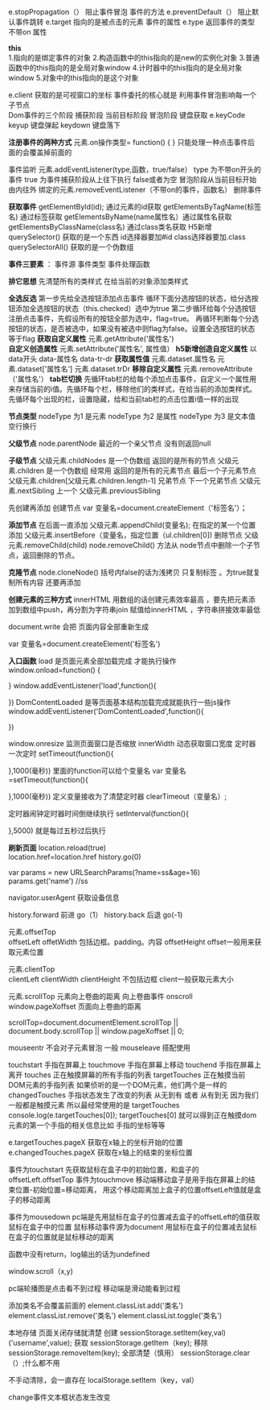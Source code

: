  e.stopPropagation（）   阻止事件冒泡  事件的方法
 e.preventDefault（）     阻止默认事件跳转
 e.target  指向的是被点击的元素 事件的属性
e.type  返回事件的类型不带on   属性

**this**    
1.指向的是绑定事件的对象
2.构造函数中的this指向的是new的实例化对象
3.普通函数中的this指向的是全局对象window
4.计时器中的this指向的是全局对象window
5.对象中的this指向的是这个对象

e.client  获取的是可视窗口的坐标
事件委托的核心就是  利用事件冒泡影响每一个子节点  
Dom事件的三个阶段 捕获阶段  当前目标阶段  冒泡阶段
键盘获取  e.keyCode
keyup 键盘弹起
keydown 键盘落下

**注册事件的两种方式**
元素.on操作类型= function() {
}   只能处理一种点击事件后面的会覆盖掉前面的

事件监听
元素.addEventListener(type,函数，true/false）
type 为不带on开头的事件  true 为事件捕获阶段从上往下执行  false或者为空 冒泡阶段从当前目标开始由内往外
 绑定的元素.removeEventListener（不带on的事件，函数名）   删除事件

**获取事件**
getElementById(id);  通过元素的id获取
getElementsByTagName(标签名)  通过标签获取
getElementsByName(name属性名）通过属性名获取
getElementsByClassName(class名) 通过class类名获取
H5新增
querySelector() 获取的是一个东西 id选择器要加#id  class选择器要加.class
querySelectorAll()  获取的是一个伪数组

**事件三要素** ： 事件源 事件类型 事件处理函数

**排它思想**
先清楚所有的类样式  在给当前的对象添加类样式

**全选反选**
第一步先给全选按钮添加点击事件 循环下面分选按钮的状态，给分选按钮添加全选按钮的状态（this.checked）选中为true
第二步循环给每个分选按钮注册点击事件，先假设所有的按钮全部为选中，flag=true。
再循环判断每个分选按钮的状态，是否被选中，如果没有被选中则flag为false。设置全选按钮的状态等于flag
**获取自定义属性**
元素.getAttribute('属性名')  
**自定义创造属性**
元素.setAttribute('属性名', 属性值）
**h5新增创造自定义属性**
以data开头  data-属性名  data-tr-dr
**获取属性值**
元素.dataset.属性名
元素.dataset['属性名']
  元素.dataset.trDr
**移除自定义属性**
元素.removeAttribute（'属性名'）
**tab栏切换**
先循环tab栏的给每个添加点击事件，自定义一个属性用来存储当前的i值。先循环每个栏，移除他们的类样式，在给当前的添加类样式。
先循环每个出现的栏，设置隐藏，给和当前tab栏的点击位置i值一样的出现

**节点类型**
nodeType	 为1 是元素
nodeType  为2  是属性
nodeType  为3  是文本值 空行换行

**父级节点**
node.parentNode  最近的一个亲父节点  没有则返回null

**子级节点**
父级元素.childNodes   是一个伪数组  返回的是所有的节点
父级元素.children  是一个伪数组  经常用  返回的是所有的元素节点
最后一个子元素节点  父级元素.children[父级元素.children.length-1]
兄弟节点
下一个兄弟节点
 父级元素.nextSibling
上一个
父级元素.previousSibling

先创建再添加
创建节点
 var 变量名=document.createElement（'标签名'）；

**添加节点**
在后面一直添加
父级元素.appendChild(变量名);
在指定的某一个位置添加
父级元素.insertBefore（变量名，指定位置（ul.children[0])
删除节点
父级元素.removeChild(child)
node.removeChild() 方法从 node节点中删除一个子节点，返回删除的节点。

**克隆节点**
node.cloneNode() 括号内false的话为浅拷贝 只复制标签  。为true就复制所有内容
还要再添加

**创建元素的三种方式**
innerHTML  用数组的话创建元素效率最高 ，要先把元素添加到数组中push，再分割为字符串join 赋值给innerHTML 
，字符串拼接效率最低

document.write   会把 页面内容全部重新生成

var 变量名=document.createElement('标签名') 

**入口函数**
load 是页面元素全部加载完成 才能执行操作
window.onload=function() {

}
window.addEventListener('load',function(){

})
DomContentLoaded  是等页面基本结构加载完成就能执行一些js操作
window.addEventListener('DomContentLoaded',function(){

})

window.onresize 监测页面窗口是否缩放
  innerWidth 动态获取窗口宽度
定时器 一次定时
setTimeout(function(){

},1000(毫秒))
里面的function可以给个变量名
var 变量名=setTimeout(function(){

},1000(毫秒))
定义变量接收为了清楚定时器
clearTimeout（变量名）;

定时器闹钟定时器时间倒继续执行
setInterval(function(){

},5000)
就是每过五秒过后执行



**刷新页面**
location.reload(true)   
location.href=location.href
history.go(0)

var  params = new URLSearchParams(?name=ss&age=16)
params.get('name')  //ss

navigator.userAgent   获取设备信息

history.forward  前进 go（1）
history.back   后退  go(-1)

元素.offsetTop  
offsetLeft
offetWidth  包括边框。padding。内容
offsetHeight
offset一般用来获取元素位置

元素.clientTop  
clientLeft 
clientWidth
clientHeight  不包括边框
client一般获取元素大小

元素.scrollTop  元素向上卷曲的距离
向上卷曲事件  onscroll
window.pageXoffset  页面向上卷曲的距离

scrollTop=document.documentElement.scrollTop || document.body.scrollTop || window.pageXoffset || 0;

mouseentr 不会对子元素冒泡  一般 mouseleave 搭配使用

touchstart  手指在屏幕上
touchmove  手指在屏幕上移动
touchend   手指在屏幕上离开
 touches 正在触摸屏幕的所有手指的列表 
targetTouches 正在触摸当前DOM元素的手指列表
如果侦听的是一个DOM元素，他们两个是一样的
changedTouches 手指状态发生了改变的列表 从无到有 或者 从有到无
因为我们一般都是触摸元素 所以最经常使用的是 targetTouches
console.log(e.targetTouches[0]);
targetTouches[0] 就可以得到正在触摸dom元素的第一个手指的相关信息比如 手指的坐标等等

e.targetTouches.pageX 获取在x轴上的坐标开始的位置
e.changedTouches.pageX 获取在x轴上的结束的坐标位置

 事件为touchstart  先获取鼠标在盒子中的初始位置，和盒子的offsetLeft.offsetTop
 事件为touchmove 
移动端移动盒子是用手指在屏幕上的结束位置-初始位置=移动距离，
用这个移动距离加上盒子的位置offsetLeft值就是盒子的移动距离

事件为mousedown  pc端是先用鼠标在盒子的位置减去盒子的offsetLeft的值获取鼠标在盒子中的位置
鼠标移动事件源为document  用鼠标在盒子的位置减去鼠标在盒子的位置就是鼠标移动的距离

函数中没有return，log输出的话为undefined

window.scroll（x,y)

pc端轮播图是点击看不到过程
移动端是滑动能看到过程

添加类名不会覆盖前面的
element.classList.add('类名')
element.classList.remove('类名')
element.classList.toggle('类名')

本地存储
页面关闭存储就清楚
创建
sessionStorage.setItem(key,val)  ('username',value);
获取
sessionStorage.getItem（key);
移除
sessionStorage.removeItem(key);
全部清楚（慎用）
sessionStorage.clear（）;什么都不用

不手动清除，会一直存在
localStorage.setItem（key，val）

change事件文本框状态发生改变






















​	